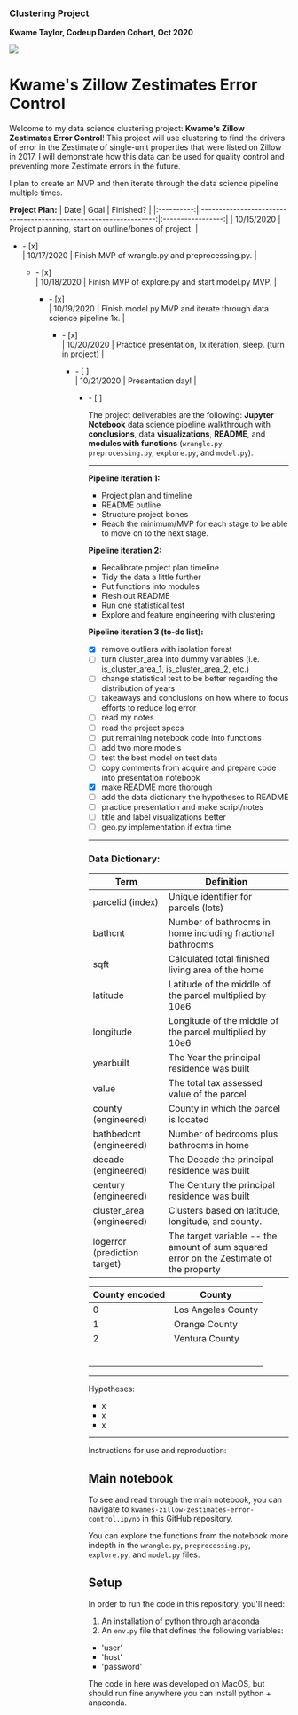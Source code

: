 ### Clustering Project
**Kwame Taylor, Codeup Darden Cohort, Oct 2020**

<img src="https://www.underconsideration.com/brandnew/archives/zillow_logo.png">

# Kwame's Zillow Zestimates Error Control

Welcome to my data science clustering project: **Kwame's Zillow Zestimates Error Control**! This project will use clustering to find the drivers of error in the Zestimate of single-unit properties that were listed on Zillow in 2017. I will demonstrate how this data can be used for quality control and preventing more Zestimate errors in the future.

I plan to create an MVP and then iterate through the data science pipeline multiple times.

**Project Plan:**
|    Date    |                                Goal                               |     Finished?     |
|:----------:|:-----------------------------------------------------------------:|:-----------------:|
| 10/15/2020 | Project planning, start on outline/bones of project.              |<ul><li>- [x] </li>
| 10/17/2020 | Finish MVP of wrangle.py and preprocessing.py.                    |<ul><li>- [x] </li>
| 10/18/2020 | Finish MVP of explore.py and start model.py MVP.                  |<ul><li>- [x] </li>
| 10/19/2020 | Finish model.py MVP and iterate through data science pipeline 1x. |<ul><li>- [x] </li>
| 10/20/2020 | Practice presentation, 1x iteration, sleep. (turn in project)     |<ul><li>- [ ] </li>
| 10/21/2020 | Presentation day!                                                 |<ul><li>- [ ] </li>

The project deliverables are the following: **Jupyter Notebook** data science pipeline walkthrough with **conclusions**, data **visualizations**, **README**, and **modules with functions** (```wrangle.py```, ```preprocessing.py```, ```explore.py```, and ```model.py```).

---

**Pipeline iteration 1:**
* Project plan and timeline
* README outline
* Structure project bones
* Reach the minimum/MVP for each stage to be able to move on to the next stage.

**Pipeline iteration 2:**
* Recalibrate project plan timeline
* Tidy the data a little further
* Put functions into modules
* Flesh out README
* Run one statistical test
* Explore and feature engineering with clustering

**Pipeline iteration 3 (to-do list):**
- [x] remove outliers with isolation forest
- [ ] turn cluster_area into dummy variables (i.e. is_cluster_area_1, is_cluster_area_2, etc.)
- [ ] change statistical test to be better regarding the distribution of years
- [ ] takeaways and conclusions on how where to focus efforts to reduce log error
- [ ] read my notes
- [ ] read the project specs
- [ ] put remaining notebook code into functions
- [ ] add two more models
- [ ] test the best model on test data
- [ ] copy comments from acquire and prepare code into presentation notebook
- [x] make README more thorough
- [ ] add the data dictionary the hypotheses to README
- [ ] practice presentation and make script/notes
- [ ] title and label visualizations better
- [ ] geo.py implementation if extra time

---

### Data Dictionary:

| Term                         | Definition                                                                              |
|------------------------------|-----------------------------------------------------------------------------------------|
| parcelid (index)             | Unique identifier for parcels (lots)                                                    |
| bathcnt                      | Number of bathrooms in home including fractional bathrooms                              |
| sqft                         | Calculated total finished living area of the home                                       |
| latitude                     | Latitude of the middle of the parcel multiplied by 10e6                                 |
| longitude                    | Longitude of the middle of the parcel multiplied by 10e6                                |
| yearbuilt                    | The Year the principal residence was built                                              |
| value                        | The total tax assessed value of the parcel                                              |
| county (engineered)          | County in which the parcel is located                                                   |
| bathbedcnt (engineered)      | Number of bedrooms plus bathrooms in home                                               |
| decade (engineered)          | The Decade the principal residence was built                                            |
| century (engineered)         | The Century the principal residence was built                                           |
| cluster_area (engineered)    | Clusters based on latitude, longitude, and county.                                      |
| logerror (prediction target) | The target variable -- the amount of sum squared error on the Zestimate of the property |

| County encoded | County             |
|----------------|--------------------|
| 0              | Los Angeles County |
| 1              | Orange County      |
| 2              | Ventura County     |
|                |                    |
|                |                    |
|                |                    |
|                |                    |
|                |                    |
|                |                    |

---

Hypotheses:
* x
* x
* x

---

Instructions for use and reproduction:
## Main notebook
To see and read through the main notebook, you can navigate to ```kwames-zillow-zestimates-error-control.ipynb``` in this GitHub repository.

You can explore the functions from the notebook more indepth in the ```wrangle.py```, ```preprocessing.py```, ```explore.py```, and ```model.py``` files.

## Setup

In order to run the code in this repository, you'll need:

1. An installation of python through anaconda
2. An ```env.py``` file that defines the following variables:
  - 'user'
  - 'host'
  - 'password'

The code in here was developed on MacOS, but should run fine anywhere you can install python + anaconda.
